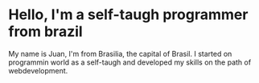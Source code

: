 # Hello, I'm a self-taugh programmer from brazil
My name is Juan, I'm from Brasilia, the capital of Brasil. I started on programmin world as a self-taugh and developed my skills on the path of webdevelopment. 
